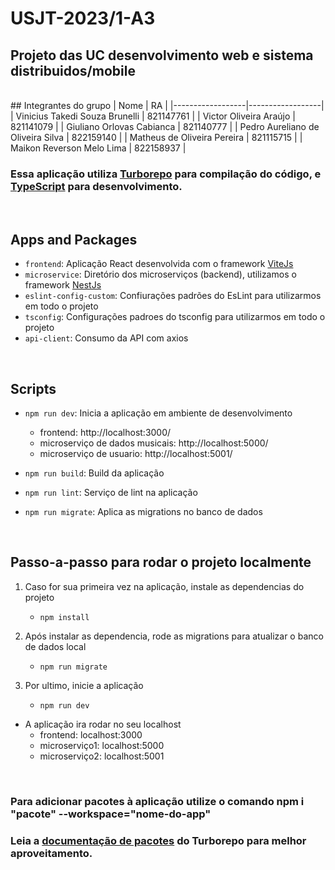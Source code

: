 # USJT-2023/1-A3
## Projeto das UC desenvolvimento web e sistema distribuidos/mobile
<br/>
## Integrantes do grupo
|       Nome       |         RA        |
|------------------|------------------|
| Vinicius Takedi Souza Brunelli | 821147761 |
| Victor Oliveira Araújo | 821141079 |
| Giuliano Orlovas Cabianca | 821140777 |
| Pedro Aureliano de Oliveira Silva | 822159140 |
| Matheus de Oliveira Pereira | 821115715 |
| Maikon Reverson Melo Lima | 822158937 |

<br/>

### Essa aplicação utiliza [Turborepo](https://turbo.build/) para compilação do código, e [TypeScript](https://www.typescriptlang.org/) para desenvolvimento.

<br/>

## Apps and Packages

- `frontend`: Aplicação React desenvolvida com o framework [ViteJs](https://vitejs.dev/)
- `microservice`: Diretório dos microserviços (backend), utilizamos o framework [NestJs](https://nestjs.com/)
- `eslint-config-custom`: Confiurações padrões do EsLint para utilizarmos em todo o projeto
- `tsconfig`: Configurações padroes do tsconfig para utilizarmos em todo o projeto
- `api-client`: Consumo da API com axios

<br/>

## Scripts
- `npm run dev`: Inicia a aplicação em ambiente de desenvolvimento
  - frontend: http://localhost:3000/
  - microserviço de dados musicais: http://localhost:5000/
  - microserviço de usuario: http://localhost:5001/

- `npm run build`: Build da aplicação
- `npm run lint`: Serviço de lint na aplicação
- `npm run migrate`: Aplica as migrations no banco de dados

<br/>


## Passo-a-passo para rodar o projeto localmente
1. Caso for sua primeira vez na aplicação, instale as dependencias do projeto
    - `npm install`

2. Após instalar as dependencia, rode as migrations para atualizar o banco de dados local
    - `npm run migrate`

3. Por ultimo, inicie a aplicação
    - `npm run dev`

- A aplicação ira rodar no seu localhost
    - frontend: localhost:3000
    - microserviço1: localhost:5000
    - microserviço2: localhost:5001


<br />

### Para adicionar pacotes à aplicação utilize o comando npm i "pacote" --workspace="nome-do-app"
### Leia a [documentação de pacotes](https://turbo.build/repo/docs/handbook/package-installation) do Turborepo para melhor aproveitamento.

<br />
